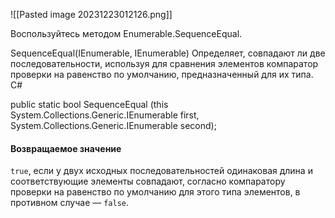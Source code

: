 ![[Pasted image 20231223012126.png]]

Воспользуйтесь методом Enumerable.SequenceEqual.

SequenceEqual<TSource>(IEnumerable<TSource>, IEnumerable<TSource>) 
Определяет, совпадают ли две последовательности, используя для сравнения элементов компаратор проверки на равенство по умолчанию, предназначенный для их типа. C# 

public static bool SequenceEqual<TSource> (this System.Collections.Generic.IEnumerable<TSource> first, System.Collections.Generic.IEnumerable<TSource> second);

#### Возвращаемое значение

`true`, если у двух исходных последовательностей одинаковая длина и соответствующие элементы совпадают, согласно компаратору проверки на равенство по умолчанию для этого типа элементов, в противном случае — `false`.
